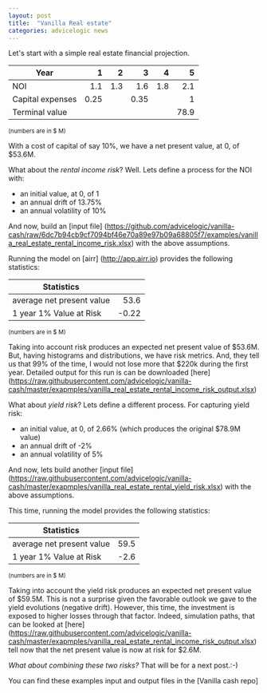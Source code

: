 ```yaml
---
layout: post
title:  "Vanilla Real estate"
categories: advicelogic news
---
```


Let's start with a simple real estate financial projection.

|             Year |    1 |   2 |    3 |   4 |    5 |
|------------------|-----:|----:|-----:|----:|-----:|
| NOI              |  1.1 | 1.3 |  1.6 | 1.8 |  2.1 |
| Capital expenses | 0.25 |     | 0.35 |     |    1 |
| Terminal value   |      |     |      |     | 78.9 |
<sup>(numbers are in $ M)</sup>

With a cost of capital of say 10%, we have a net present value, at 0, of $53.6M.

What about the *rental income risk*?
Well. Lets define a process for the NOI with:

* an initial value, at 0, of 1
* an annual drift of 13.75%
* an annual volatility of 10%

And now, build an [input file]
(https://github.com/advicelogic/vanilla-cash/raw/6dc7b94cb9cf7094bf46e70a89e97b09a68805f7/examples/vanilla_real_estate_rental_income_risk.xlsx)
with the above assumptions.

Running the model on [airr] (http://app.airr.io) provides the following statistics:

| Statistics                |       |
|---------------------------|------:|
| average net present value |  53.6 |
| 1 year 1% Value at Risk   | -0.22 |
<sup>(numbers are in $ M)</sup>

Taking into account risk produces an expected net present value of $53.6M.
But, having histograms and distributions, we have risk metrics. And, they tell
us that 99% of the time, I would not lose more that $220k during the first year.
Detailed output for this run is can be downloaded [here] (https://raw.githubusercontent.com/advicelogic/vanilla-cash/master/exapmples/vanilla_real_estate_rental_income_risk_output.xlsx)

What about *yield risk*?
Lets define a different process. For capturing yield risk:

* an initial value, at 0, of 2.66% (which produces the original $78.9M value)
* an annual drift of -2%
* an annual volatility of 5%

And now, lets build another [input file] (https://raw.githubusercontent.com/advicelogic/vanilla-cash/master/exapmples/vanilla_real_estate_rental_yield_risk.xlsx) with the above assumptions.

This time, running the model provides the following statistics:

| Statistics                |       |
|---------------------------|-------|
| average net present value |  59.5 |
| 1 year 1% Value at Risk   |  -2.6 |
<sup>(numbers are in $ M)</sup>

Taking into account the yield risk produces an expected net present value of
$59.5M. This is not a surprise given the favorable outlook we gave to the
yield evolutions (negative drift).
However, this time, the investment is exposed to higher losses through that factor.
Indeed, simulation paths, that can be looked at [here] (https://raw.githubusercontent.com/advicelogic/vanilla-cash/master/exapmples/vanilla_real_estate_rental_income_risk_output.xlsx) tell now that the net present value is now at risk for $2.6M.

*What about combining these two risks?*
That will be for a next post.:-)

You can find these examples input and output files in the [Vanilla cash repo]
